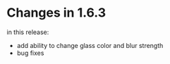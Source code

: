 # Changes in 1.6.3

in this release:

- add ability to change glass color and blur strength
- bug fixes
